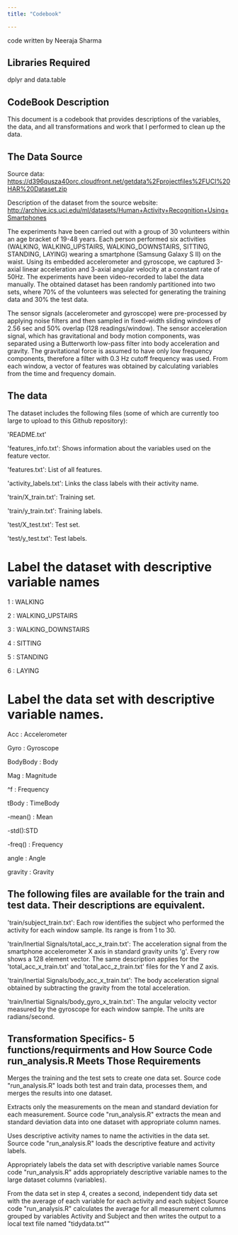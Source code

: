 ```yaml
---
title: "Codebook"

---
```


code written by Neeraja Sharma

## Libraries Required 

dplyr and data.table

## CodeBook Description

This document is a codebook that provides descriptions of the variables, the data, and all transformations and work that I performed to clean up the data.

## The Data Source

Source data: https://d396qusza40orc.cloudfront.net/getdata%2Fprojectfiles%2FUCI%20HAR%20Dataset.zip

Description of the dataset from the source website: http://archive.ics.uci.edu/ml/datasets/Human+Activity+Recognition+Using+Smartphones

The experiments have been carried out with a group of 30 volunteers within an age bracket of 19-48 years. Each person performed six activities (WALKING, WALKING_UPSTAIRS, WALKING_DOWNSTAIRS, SITTING, STANDING, LAYING) wearing a smartphone (Samsung Galaxy S II) on the waist. Using its embedded accelerometer and gyroscope, we captured 3-axial linear acceleration and 3-axial angular velocity at a constant rate of 50Hz. The experiments have been video-recorded to label the data manually. The obtained dataset has been randomly partitioned into two sets, where 70% of the volunteers was selected for generating the training data and 30% the test data.

The sensor signals (accelerometer and gyroscope) were pre-processed by applying noise filters and then sampled in fixed-width sliding windows of 2.56 sec and 50% overlap (128 readings/window). The sensor acceleration signal, which has gravitational and body motion components, was separated using a Butterworth low-pass filter into body acceleration and gravity. The gravitational force is assumed to have only low frequency components, therefore a filter with 0.3 Hz cutoff frequency was used. From each window, a vector of features was obtained by calculating variables from the time and frequency domain.

## The data

The dataset includes the following files (some of which are currently too large to upload to this Github repository):

'README.txt'

'features_info.txt': Shows information about the variables used on the feature vector.

'features.txt': List of all features.

'activity_labels.txt': Links the class labels with their activity name.

'train/X_train.txt': Training set.

'train/y_train.txt': Training labels.

'test/X_test.txt': Test set.

'test/y_test.txt': Test labels.

# Label the dataset with descriptive variable names

1 : WALKING

2 : WALKING_UPSTAIRS

3 : WALKING_DOWNSTAIRS

4 : SITTING

5 : STANDING

6 : LAYING

# Label the data set with descriptive variable names.

Acc : Accelerometer

Gyro : Gyroscope

BodyBody : Body

Mag : Magnitude

^f : Frequency

tBody : TimeBody

-mean() : Mean

-std():STD

-freq() : Frequency

angle : Angle

gravity : Gravity


## The following files are available for the train and test data. Their descriptions are equivalent.

'train/subject_train.txt': Each row identifies the subject who performed the activity for each window sample. Its range is from 1 to 30.

'train/Inertial Signals/total_acc_x_train.txt': The acceleration signal from the smartphone accelerometer X axis in standard gravity units 'g'. Every row shows a 128 element vector. The same description applies for the 'total_acc_x_train.txt' and 'total_acc_z_train.txt' files for the Y and Z axis.

'train/Inertial Signals/body_acc_x_train.txt': The body acceleration signal obtained by subtracting the gravity from the total acceleration.

'train/Inertial Signals/body_gyro_x_train.txt': The angular velocity vector measured by the gyroscope for each window sample. The units are radians/second.

## Transformation Specifics- 5 functions/requirments and How Source Code run_analysis.R Meets Those Requirements

Merges the training and the test sets to create one data set. Source code "run_analysis.R" loads both test and train data, processes them, and merges the results into one dataset.

Extracts only the measurements on the mean and standard deviation for each measurement. Source code "run_analysis.R" extracts the mean and standard deviation data into one dataset with appropriate column names.

Uses descriptive activity names to name the activities in the data set. Source code "run_analysis.R" loads the descriptive feature and activity labels.

Appropriately labels the data set with descriptive variable names Source code "run_analysis.R" adds appropriately descriptive variable names to the large dataset columns (variables).

From the data set in step 4, creates a second, independent tidy data set with the average of each variable for each activity and each subject Source code "run_analysis.R" calculates the average for all measurement columns grouped by variables Activity and Subject and then writes the output to a local text file named "tidydata.txt""
